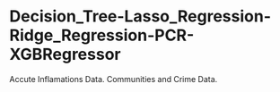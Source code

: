 # Decision_Tree-Lasso_Regression-Ridge_Regression-PCR-XGBRegressor
Accute Inflamations Data. Communities and Crime Data.

